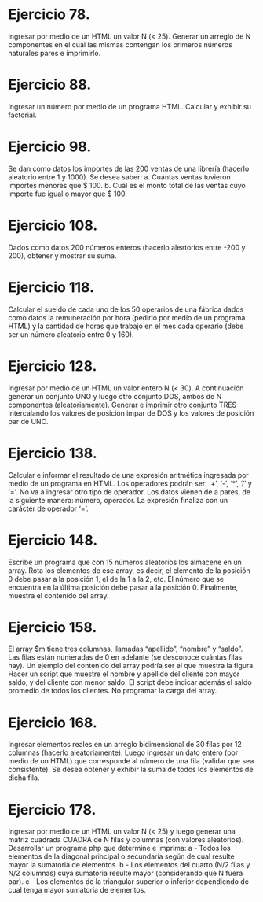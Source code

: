 # Ejercicio 78.

Ingresar por medio de un HTML un valor N (< 25). Generar un arreglo de N
componentes en el cual las mismas contengan los primeros números naturales pares
e imprimirlo.

# Ejercicio 88.

Ingresar un número por medio de un programa HTML. Calcular y exhibir su factorial.

# Ejercicio 98.

Se dan como datos los importes de las 200 ventas de una librería (hacerlo aleatorio
entre 1 y 1000). Se desea saber:
a. Cuántas ventas tuvieron importes menores que $ 100.
b. Cuál es el monto total de las ventas cuyo importe fue igual o mayor que $ 100.

# Ejercicio 108.

Dados como datos 200 números enteros (hacerlo aleatorios entre -200 y 200), obtener
y mostrar su suma.

# Ejercicio 118.

Calcular el sueldo de cada uno de los 50 operarios de una fábrica dados como datos la
remuneración por hora (pedirlo por medio de un programa HTML) y la cantidad de
horas que trabajó en el mes cada operario (debe ser un número aleatorio entre 0 y
160).

# Ejercicio 128.

Ingresar por medio de un HTML un valor entero N (< 30). A continuación generar un
conjunto UNO y luego otro conjunto DOS, ambos de N componentes (aleatoriamente).
Generar e imprimir otro conjunto TRES intercalando los valores de posición impar de
DOS y los valores de posición par de UNO.

# Ejercicio 138.

Calcular e informar el resultado de una expresión aritmética ingresada por medio de un
programa en HTML. Los operadores podrán ser: ‘+’, ‘-’, ‘\*’, ‘/’ y ‘=’. No va a ingresar
otro tipo de operador. Los datos vienen de a pares, de la siguiente manera: número,
operador. La expresión finaliza con un carácter de operador ‘=’.

# Ejercicio 148.

Escribe un programa que con 15 números aleatorios los almacene en un array. Rota
los elementos de ese array, es decir, el elemento de la posición 0 debe pasar a la
posición 1, el de la 1 a la 2, etc. El número que se encuentra en la última posición
debe pasar a la posición 0. Finalmente, muestra el contenido del array.

# Ejercicio 158.

El array $m tiene tres columnas, llamadas “apellido”, “nombre” y “saldo”. Las filas
están numeradas de 0 en adelante (se desconoce cuántas filas hay). Un ejemplo del
contenido del array podría ser el que muestra la figura. Hacer un script que muestre el
nombre y apellido del cliente con mayor saldo, y del cliente con menor saldo. El script
debe indicar además el saldo promedio de todos los clientes. No programar la carga
del array.

# Ejercicio 168.

Ingresar elementos reales en un arreglo bidimensional de 30 filas por 12 columnas
(hacerlo aleatoriamente). Luego ingresar un dato entero (por medio de un HTML) que
corresponde al número de una fila (validar que sea consistente). Se desea obtener y
exhibir la suma de todos los elementos de dicha fila.

# Ejercicio 178.

Ingresar por medio de un HTML un valor N (< 25) y luego generar una matriz cuadrada
CUADRA de N filas y columnas (con valores aleatorios). Desarrollar un programa php
que determine e imprima:
a - Todos los elementos de la diagonal principal o secundaria según de cual resulte
mayor la sumatoria de elementos.
b - Los elementos del cuarto (N/2 filas y N/2 columnas) cuya sumatoria resulte mayor
(considerando que N fuera par).
c - Los elementos de la triangular superior o inferior dependiendo de cual tenga mayor
sumatoria de elementos.
